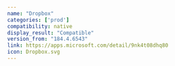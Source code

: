 ```yaml
---
name: "Dropbox"
categories: ['prod']
compatibility: native
display_result: "Compatible"
version_from: "184.4.6543"
link: https://apps.microsoft.com/detail/9nk4t08dhq80
icon: Dropbox.svg
---
```


